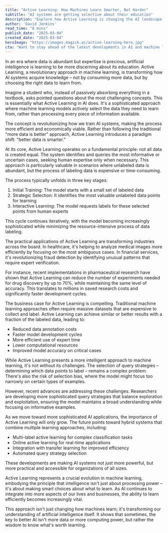```yaml
---
title: "Active Learning: How Machines Learn Smarter, Not Harder"
subtitle: "AI systems are getting selective about their education"
description: "Explore how Active Learning is changing the AI landscape by focusing on the most informative data. Learn about its impact on industries like healthcare, finance, and pharmaceutical research, where it's reducing costs and boosting efficiency."
author: 'David Jenkins'
read_time: "8 mins"
publish_date: "2025-03-04"
created_date: "2025-03-04"
heroImage: "https://images.magick.ai/active-learning-hero.jpg"
cta: "Want to stay ahead of the latest developments in AI and machine learning? Follow us on LinkedIn for in-depth analysis and insights into groundbreaking technologies like Active Learning that are shaping the future of artificial intelligence."
---
```


In an era where data is abundant but expertise is precious, artificial intelligence is learning to be more discerning about its education. Active Learning, a revolutionary approach in machine learning, is transforming how AI systems acquire knowledge – not by consuming more data, but by choosing the right data to learn from.

Imagine a student who, instead of passively absorbing everything in a textbook, asks pointed questions about the most challenging concepts. This is essentially what Active Learning in AI does. It's a sophisticated approach where machine learning models actively select the data they need to learn from, rather than processing every piece of information available.

The concept is revolutionizing how we train AI systems, making the process more efficient and economically viable. Rather than following the traditional "more data is better" approach, Active Learning introduces a paradigm shift: "better data is smarter."

At its core, Active Learning operates on a fundamental principle: not all data is created equal. The system identifies and queries the most informative or uncertain cases, seeking human expertise only when necessary. This approach is particularly valuable in scenarios where unlabeled data is abundant, but the process of labeling data is expensive or time-consuming.

The process typically unfolds in three key stages:

1. Initial Training: The model starts with a small set of labeled data
2. Strategic Selection: It identifies the most valuable unlabeled data points for learning
3. Interactive Learning: The model requests labels for these selected points from human experts

This cycle continues iteratively, with the model becoming increasingly sophisticated while minimizing the resource-intensive process of data labeling.

The practical applications of Active Learning are transforming industries across the board. In healthcare, it's helping to analyze medical images more efficiently by focusing on the most ambiguous cases. In financial services, it's revolutionizing fraud detection by identifying unusual patterns that require expert verification.

For instance, recent implementations in pharmaceutical research have shown that Active Learning can reduce the number of experiments needed for drug discovery by up to 70%, while maintaining the same level of accuracy. This translates to millions in saved research costs and significantly faster development cycles.

The business case for Active Learning is compelling. Traditional machine learning approaches often require massive datasets that are expensive to collect and label. Active Learning can achieve similar or better results with a fraction of the labeled data, leading to:

- Reduced data annotation costs
- Faster model development cycles
- More efficient use of expert time
- Lower computational resources
- Improved model accuracy on critical cases

While Active Learning presents a more intelligent approach to machine learning, it's not without its challenges. The selection of query strategies – determining which data points to label – remains a complex problem. There's also the risk of selection bias, where the model might focus too narrowly on certain types of examples.

However, recent advances are addressing these challenges. Researchers are developing more sophisticated query strategies that balance exploration and exploitation, ensuring the model maintains a broad understanding while focusing on informative examples.

As we move toward more sophisticated AI applications, the importance of Active Learning will only grow. The future points toward hybrid systems that combine multiple learning approaches, including:

- Multi-label active learning for complex classification tasks
- Online active learning for real-time applications
- Integration with transfer learning for improved efficiency
- Automated query strategy selection

These developments are making AI systems not just more powerful, but more practical and accessible for organizations of all sizes.

Active Learning represents a crucial evolution in machine learning, embodying the principle that intelligence isn't just about processing power – it's about making smart choices about what to learn. As AI continues to integrate into more aspects of our lives and businesses, the ability to learn efficiently becomes increasingly vital.

This approach isn't just changing how machines learn; it's transforming our understanding of artificial intelligence itself. It shows that sometimes, the key to better AI isn't more data or more computing power, but rather the wisdom to know what's worth learning.
